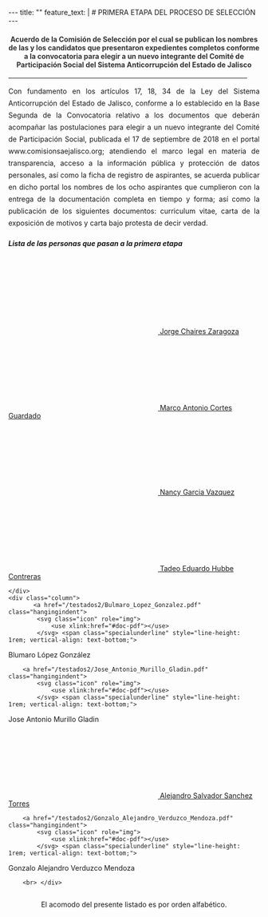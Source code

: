 --- title: "" feature_text: | # PRIMERA ETAPA DEL PROCESO DE SELECCIÓN ---
<h4 style="color: #333333; text-align:center">Acuerdo de la Comisión de Selección por el cual se publican los nombres de las y los candidatos que presentaron expedientes completos conforme a la convocatoria  para elegir a un nuevo integrante del Comité de Participación Social del
Sistema Anticorrupción del Estado de Jalisco</h4>
<div style="text-align:center">
    <hr style="width:95%">
</div>
<div style="text-align:justify; line-height: 1.5rem"><span>Con fundamento en los artículos 17, 18, 34 de la Ley del Sistema Anticorrupción del Estado de Jalisco, conforme a lo establecido en la Base Segunda de la Convocatoria relativo a los documentos que deberán acompañar las postulaciones para elegir a un nuevo integrante del Comité de Participación Social, publicada el 17 de septiembre de 2018 en el portal www.comisionsaejalisco.org; atendiendo el marco legal en materia de transparencia, acceso a la información pública y protección de datos personales, así como la ficha de registro de aspirantes, se acuerda publicar en dicho portal los nombres de los ocho aspirantes que cumplieron con la entrega de la documentación completa en tiempo y forma; así como la publicación de los siguientes documentos: curriculum vitae, carta de la exposición de motivos y carta bajo protesta de decir verdad.</span></div>
<p></p>
<h5>Lista de las personas que pasan a la primera etapa</h5>
<p></p>
<p></p>
<div class="row">
    <div class="column">
         <a href="/testados2/Jorge_Chaires_Zaragoza.pdf" class="hangingindent">
            <svg class="icon" role="img">
                <use xlink:href="#doc-pdf"></use>
            </svg> <span class="specialunderline" style="line-height: 1rem; vertical-align: text-bottom;">
Jorge Chaires Zaragoza</span></a>
          <br>
        <a href="/testados2/Marco_Antonio_Cortes_Guardado.pdf" class="hangingindent">
            <svg class="icon" role="img">
                <use xlink:href="#doc-pdf"></use>
            </svg> <span class="specialunderline" style="line-height: 1rem; vertical-align: text-bottom;">
Marco Antonio Cortes Guardado</span></a>
        <br>
            <a href="/testados2/Nancy_Garcia_Vazquez.pdf" class="hangingindent">
            <svg class="icon" role="img">
                <use xlink:href="#doc-pdf"></use>
            </svg> <span class="specialunderline" style="line-height: 1rem; vertical-align: text-bottom;">
Nancy Garcia Vazquez</span></a>
          <br>
         <a href="/testados2/Tadeo_Eduardo_Hubbe_Contreras.pdf" class="hangingindent">
            <svg class="icon" role="img">
                <use xlink:href="#doc-pdf"></use>
            </svg> <span class="specialunderline" style="line-height: 1rem; vertical-align: text-bottom;">
Tadeo Eduardo Hubbe Contreras</span></a>
        
        
        
        
     
       
    </div>
    <div class="column">
           <a href="/testados2/Bulmaro_Lopez_Gonzalez.pdf" class="hangingindent">
            <svg class="icon" role="img">
                <use xlink:href="#doc-pdf"></use>
            </svg> <span class="specialunderline" style="line-height: 1rem; vertical-align: text-bottom;">
Blumaro López González</span></a>
        <br>
    
        <a href="/testados2/Jose_Antonio_Murillo_Gladin.pdf" class="hangingindent">
            <svg class="icon" role="img">
                <use xlink:href="#doc-pdf"></use>
            </svg> <span class="specialunderline" style="line-height: 1rem; vertical-align: text-bottom;">
Jose Antonio Murillo Gladin</span></a>
        <br>
        <a href="/testados2/Alejandro_Salvador_Sanchez_Torres.pdf" class="hangingindent">
            <svg class="icon" role="img">
                <use xlink:href="#doc-pdf"></use>
            </svg> <span class="specialunderline" style="line-height: 1rem; vertical-align: text-bottom;">
Alejandro Salvador Sanchez Torres</span></a>
        <br>
  
        <a href="/testados2/Gonzalo_Alejandro_Verduzco_Mendoza.pdf" class="hangingindent">
            <svg class="icon" role="img">
                <use xlink:href="#doc-pdf"></use>
            </svg> <span class="specialunderline" style="line-height: 1rem; vertical-align: text-bottom;">
Gonzalo Alejandro Verduzco Mendoza</span></a>
        <br>
       
        <br> </div>
</div>
<p></p>
<p style="text-align:center">El acomodo del presente listado es por orden alfabético.</p>
<p></p>
<p></p>
